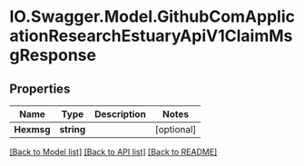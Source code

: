 # IO.Swagger.Model.GithubComApplicationResearchEstuaryApiV1ClaimMsgResponse
## Properties

Name | Type | Description | Notes
------------ | ------------- | ------------- | -------------
**Hexmsg** | **string** |  | [optional] 

[[Back to Model list]](../README.md#documentation-for-models) [[Back to API list]](../README.md#documentation-for-api-endpoints) [[Back to README]](../README.md)

